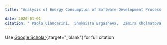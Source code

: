 ```yaml
---
title: "Analysis of Energy Consumption of Software Development Process Entities"

date: 2020-01-01
citation: ' Paolo Ciancarini,  Shokhista Ergasheva,  Zamira Kholmatova,  Artem Kruglov,  Giancarlo Succi,  Xavier Vasquez,  Evgeniy Zuev, &quot;Analysis of Energy Consumption of Software Development Process Entities.&quot;, 2020.'
---
```

Use [Google Scholar](https://scholar.google.com/scholar?q=Analysis+of+Energy+Consumption+of+Software+Development+Process+Entities){:target="_blank"} for full citation